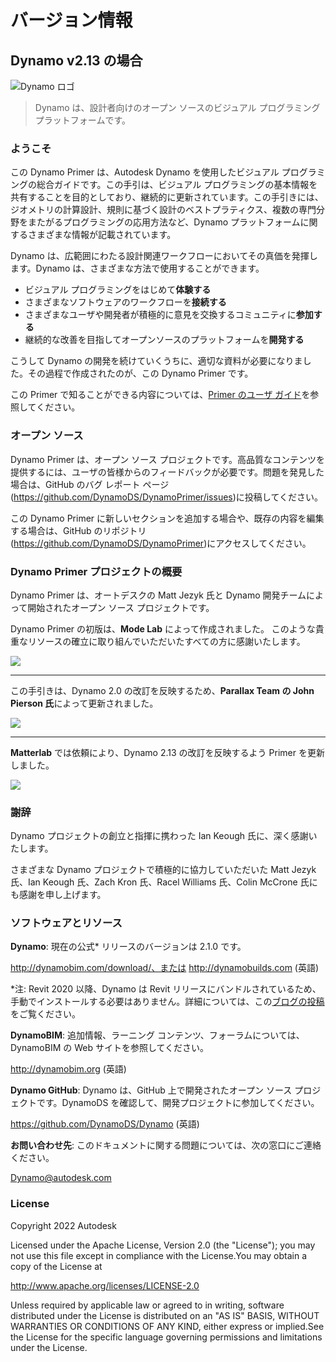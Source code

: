 # バージョン情報

## Dynamo v2.13 の場合

![Dynamo ロゴ](images/dynamo\_logo\_dark-trim.jpg)

> Dynamo は、設計者向けのオープン ソースのビジュアル プログラミング プラットフォームです。

### ようこそ

この Dynamo Primer は、Autodesk Dynamo を使用したビジュアル プログラミングの総合ガイドです。この手引は、ビジュアル プログラミングの基本情報を共有することを目的としており、継続的に更新されています。この手引きには、ジオメトリの計算設計、規則に基づく設計のベストプラティクス、複数の専門分野をまたがるプログラミングの応用方法など、Dynamo プラットフォームに関するさまざまな情報が記載されています。

Dynamo は、広範囲にわたる設計関連ワークフローにおいてその真価を発揮します。Dynamo は、さまざまな方法で使用することができます。

* ビジュアル プログラミングをはじめて**体験する**
* さまざまなソフトウェアのワークフローを**接続する**
* さまざまなユーザや開発者が積極的に意見を交換するコミュニティに**参加する**
* 継続的な改善を目指してオープンソースのプラットフォームを**開発する**

こうして Dynamo の開発を続けていくうちに、適切な資料が必要になりました。その過程で作成されたのが、この Dynamo Primer です。

この Primer で知ることができる内容については、[Primer のユーザ ガイド](1\_introduction/2-primer-user-guide-dynamo-community-and-platform.md)を参照してください。

### オープン ソース

Dynamo Primer は、オープン ソース プロジェクトです。高品質なコンテンツを提供するには、ユーザの皆様からのフィードバックが必要です。問題を発見した場合は、GitHub のバグ レポート ページ(https://github.com/DynamoDS/DynamoPrimer/issues)に投稿してください。

この Dynamo Primer に新しいセクションを追加する場合や、既存の内容を編集する場合は、GitHub のリポジトリ(https://github.com/DynamoDS/DynamoPrimer)にアクセスしてください。

### Dynamo Primer プロジェクトの概要

Dynamo Primer は、オートデスクの Matt Jezyk 氏と Dynamo 開発チームによって開始されたオープン ソース プロジェクトです。

Dynamo Primer の初版は、**Mode Lab** によって作成されました。 このような貴重なリソースの確立に取り組んでいただいたすべての方に感謝いたします。

![](images/MODELAB\_Logo.png)

***

この手引きは、Dynamo 2.0 の改訂を反映するため、**Parallax Team の John Pierson 氏**によって更新されました。

![](images/PRLX\_Logo.jpg)

***

**Matterlab** では依頼により、Dynamo 2.13 の改訂を反映するよう Primer を更新しました。

![](<images/matterlab\_final-07.jpg>)

### 謝辞

Dynamo プロジェクトの創立と指揮に携わった Ian Keough 氏に、深く感謝いたします。

さまざまな Dynamo プロジェクトで積極的に協力していただいた Matt Jezyk 氏、Ian Keough 氏、Zach Kron 氏、Racel Williams 氏、Colin McCrone 氏にも感謝を申し上げます。

### ソフトウェアとリソース

**Dynamo**: 現在の公式\* リリースのバージョンは 2.1.0 です。

http://dynamobim.com/download/、または http://dynamobuilds.com (英語)

\*注: Revit 2020 以降、Dynamo は Revit リリースにバンドルされているため、手動でインストールする必要はありません。詳細については、この[ブログの投稿](https://dynamobim.org/dynamo-core-2-1-release/)をご覧ください。

**DynamoBIM**: 追加情報、ラーニング コンテンツ、フォーラムについては、DynamoBIM の Web サイトを参照してください。

http://dynamobim.org (英語)

**Dynamo GitHub**: Dynamo は、GitHub 上で開発されたオープン ソース プロジェクトです。DynamoDS を確認して、開発プロジェクトに参加してください。

https://github.com/DynamoDS/Dynamo (英語)

**お問い合わせ先**: このドキュメントに関する問題については、次の窓口にご連絡ください。

Dynamo@autodesk.com

### License

Copyright 2022 Autodesk

Licensed under the Apache License, Version 2.0 (the "License"); you may not use this file except in compliance with the License.You may obtain a copy of the License at

http://www.apache.org/licenses/LICENSE-2.0

Unless required by applicable law or agreed to in writing, software distributed under the License is distributed on an "AS IS" BASIS, WITHOUT WARRANTIES OR CONDITIONS OF ANY KIND, either express or implied.See the License for the specific language governing permissions and limitations under the License.
